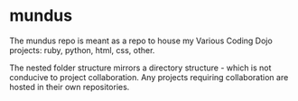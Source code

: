 # mundus
The mundus repo is meant as a repo to house my Various Coding Dojo projects: ruby, python, html, css, other.

The nested folder structure mirrors a directory structure - which is not conducive to project collaboration.
Any projects requiring collaboration are hosted in their own repositories.


